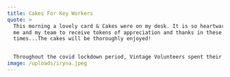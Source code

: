 ```yaml
---
title: Cakes For Key Workers
quote: >
  This morning a lovely card & Cakes were on my desk. It is so heartwarming for
  me and my team to receive tokens of appreciation and thanks in these difficult
  times...The cakes will be thoroughly enjoyed!


  Throughout the covid lockdown period, Vintage Volunteers spent their time baking! Our fabulous cakes were delivered to key workers across the borough to show them how much they are appreciated! Police, Nurses, Firefighters, Post men/women, Refuse collectors, prison officers: you name them we fed them!
image: /uploads/iryna.jpeg
---
```

